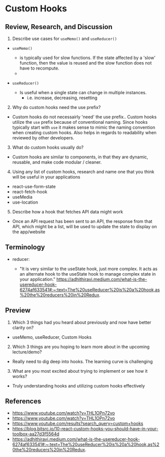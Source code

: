 # Custom Hooks

## Review, Research, and Discussion

1. Describe use cases for `useMemo()` and `useReducer()`

- `useMemo()`

  - is typically used for slow functions. If the state affected by a 'slow' function, then the value is reused and the slow function does not have to recompute.
  - 

- `useReducer()`

  - Is useful when a single state can change in multiple instances.
    - i.e. increase, decreasing, resetting

2. Why do custom hooks need the use prefix?

- Custom hooks do not necessairly 'need' the use prefix.. Custom hooks utilize the `use` prefix because of conventional naming. Since hooks typically start with `use` it makes sense to mimic the naming convention when creating custom hooks. Also helps in regards to readability when reviewed by other developers.

3. What do custom hooks usually do?

- Custom hooks are similar to components, in that they are dynamic, reusable, and make code modular / cleaner.

4. Using any list of custom hooks, research and name one that you think will be useful in your applications

- react-use-form-state
- react-fetch-hook
- useMedia
- use-location

5. Describe how a hook that fetches API data might work

- Once an API request has been sent to an API, the response from that API, which might be a list, will be used to update the state to display on the app/website

## Terminology

- reducer:

  -  "It is very similar to the useState hook, just more complex. It acts as an alternate hook to the useState hook to manage complex state in your application." https://adhithiravi.medium.com/what-is-the-usereducer-hook-6274af633541#:~:text=The%20useReducer%20is%20a%20hook,as%20the%20reducers%20in%20Redux.

## Preview

1. Which 3 things had you heard about previously and now have better clarity on?

- useMemo, useReducer, Custom Hooks

2. Which 3 things are you hoping to learn more about in the upcoming lecture/demo?

- Really need to dig deep into hooks. The learning curve is challenging

3. What are you most excited about trying to implement or see how it works?

- Truly understanding hooks and utilizing custom hooks effectively

## References

- https://www.youtube.com/watch?v=THL1OPn72vo
- https://www.youtube.com/watch?v=THL1OPn72vo
- https://www.youtube.com/results?search_query=custom+hooks
- https://blog.bitsrc.io/10-react-custom-hooks-you-should-have-in-your-toolbox-aa27d3f5564d
- https://adhithiravi.medium.com/what-is-the-usereducer-hook-6274af633541#:~:text=The%20useReducer%20is%20a%20hook,as%20the%20reducers%20in%20Redux.